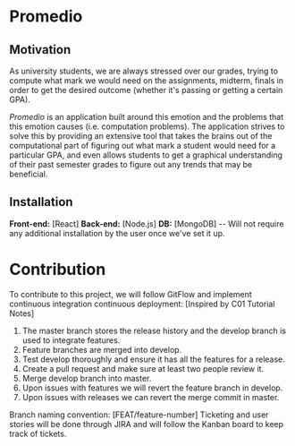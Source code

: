 # Promedio

## Motivation
As university students, we are always stressed over our grades, trying to compute what mark we would need on the assignments, midterm, finals in order to get the desired outcome (whether it's passing or getting a certain GPA). 

*Promedio* is an application built around this emotion and the problems that this emotion causes (i.e. computation problems). The application strives to solve this by providing an extensive tool that takes the brains out of the computational part of figuring out what mark a student would need for a particular GPA, and even allows students to get a graphical understanding of their past semester grades to figure out any trends that may be beneficial.

## Installation
**Front-end:** [React]
**Back-end:** [Node.js]
**DB:** [MongoDB] -- Will not require any additional installation by the user once we've set it up.

# Contribution
To contribute to this project, we will follow GitFlow and implement continuous integration continuous deployment: [Inspired by C01 Tutorial Notes] 
  1) The master branch stores the release history and the develop branch is used to integrate features.
  2) Feature branches are merged into develop.
  3) Test develop thoroughly and ensure it has all the features for a release.
  4) Create a pull request and make sure at least two people review it.
  5) Merge develop branch into master.
  6) Upon issues with features we will revert the feature branch in develop.
  7) Upon issues with releases we can revert the merge commit in master.

Branch naming convention: [FEAT/feature-number]
Ticketing and user stories will be done through JIRA and will follow the Kanban board to keep track of tickets.
